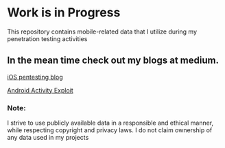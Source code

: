 <h1> Work is in Progress </h1>

This repository contains mobile-related data that I utilize during my penetration testing activities

<h2>
In the mean time check out my blogs at medium.<br></h2>

<a href="https://aupsham98.medium.com/practical-ios-penetration-testing-a-step-by-step-guide-8214d35aaf3c">iOS pentesting blog</a> <br>

<a href="https://medium.com/@aupsham98/exploiting-android-activity-activity-android-exported-true-93ffeb263682"> Android Activity Exploit</a><br>



<h3>
Note:</h3> 
I strive to use publicly available data in a responsible and ethical manner, while respecting copyright and privacy laws. I do not claim ownership of any data used in my projects

